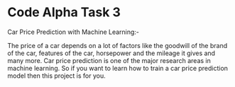 # Code Alpha Task 3
Car Price Prediction with Machine Learning:-

 The price of a car depends on a lot of factors like the goodwill of
 the brand of the car,
 features of the car, horsepower and the mileage it gives and
 many more. Car price
 prediction is one of the major research areas in machine
 learning. So if you want to learn
 how to train a car price prediction model then this project is for
 you.
